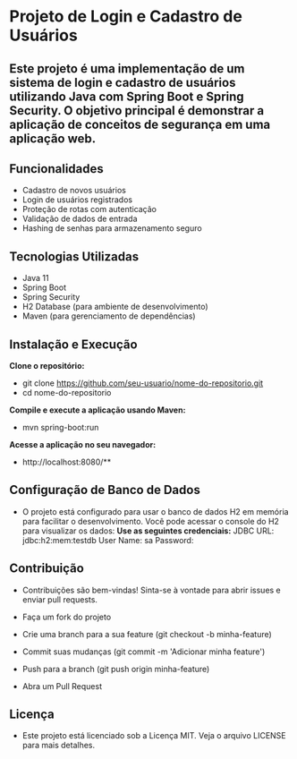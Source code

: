 # Projeto de Login e Cadastro de Usuários

## Este projeto é uma implementação de um sistema de login e cadastro de usuários utilizando Java com Spring Boot e Spring Security. O objetivo principal é demonstrar a aplicação de conceitos de segurança em uma aplicação web.

## Funcionalidades
* Cadastro de novos usuários
* Login de usuários registrados
* Proteção de rotas com autenticação
* Validação de dados de entrada
* Hashing de senhas para armazenamento seguro

## Tecnologias Utilizadas
* Java 11
* Spring Boot
* Spring Security
* H2 Database (para ambiente de desenvolvimento)
* Maven (para gerenciamento de dependências)

## Instalação e Execução

**Clone o repositório:**
  * git clone https://github.com/seu-usuario/nome-do-repositorio.git
  * cd nome-do-repositorio

**Compile e execute a aplicação usando Maven:**
  * mvn spring-boot:run

**Acesse a aplicação no seu navegador:**
  * http://localhost:8080/**

## Configuração de Banco de Dados
  * O projeto está configurado para usar o banco de dados H2 em memória para facilitar o desenvolvimento. Você pode acessar o console do H2 para visualizar os dados:
  **Use as seguintes credenciais:**
  JDBC URL: jdbc:h2:mem:testdb
  User Name: sa
  Password:

## Contribuição
  * Contribuições são bem-vindas! Sinta-se à vontade para abrir issues e enviar pull requests.

  * Faça um fork do projeto
  * Crie uma branch para a sua feature (git checkout -b minha-feature)
  * Commit suas mudanças (git commit -m 'Adicionar minha feature')
  * Push para a branch (git push origin minha-feature)
  * Abra um Pull Request

## Licença
  * Este projeto está licenciado sob a Licença MIT. Veja o arquivo LICENSE para mais detalhes.

